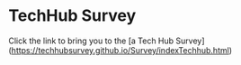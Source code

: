 # TechHub Survey
Click the link to bring you to the [a Tech Hub Survey] (https://techhubsurvey.github.io/Survey/indexTechhub.html)
